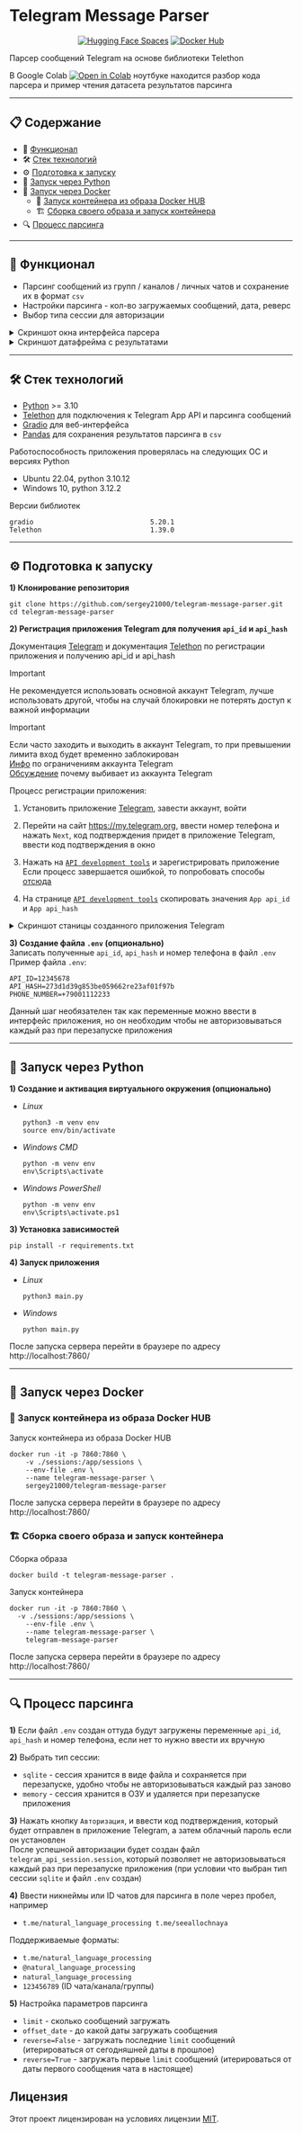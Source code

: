 

# Telegram Message Parser

<div align="center">

<a href="https://huggingface.co/spaces/sergey21000/telegram-message-parser"><img src="https://img.shields.io/badge/%F0%9F%A4%97%20Hugging%20Face-Spaces-yellow" alt="Hugging Face Spaces"></a>
<a href="https://hub.docker.com/r/sergey21000/telegram-message-parser"><img src="https://img.shields.io/badge/Docker-Hub-blue?logo=docker" alt="Docker Hub "></a>
</div>

Парсер сообщений Telegram на основе библиотеки Telethon

В Google Colab <a href="https://colab.research.google.com/drive/1sRmajP1fmTdN6WqxIWy1F7fBXSg4ZelD"><img src="https://img.shields.io/static/v1?message=Open%20in%20Colab&logo=googlecolab&labelColor=5c5c5c&color=0f80c1&label=%20" alt="Open in Colab"></a> ноутбуке находится разбор кода парсера и пример чтения датасета результатов парсинга


---
## 📋 Содержание

- 🚀 [Функционал](#-Функционал)
- 🛠 [Стек технологий](#-Стек-технологий)
- ⚙️ [Подготовка к запуску](#-Подготовка-к-запуску)
- 🐍 [Запуск через Python](#-Запуск-через-Python)
- 🐳 [Запуск через Docker](#-Установка-и-запуск-через-Docker)
  - 🏃‍ [Запуск контейнера из образа Docker HUB](#-Запуск-контейнера-из-образа-Docker-HUB)
  - 🏗️ [Сборка своего образа и запуск контейнера](#-Сборка-своего-образа-и-запуск-контейнера)
- 🔍 [Процесс парсинга](#-Процесс-парсинга)

---
## 🚀 Функционал

- Парсинг сообщений из групп / каналов / личных чатов и сохранение их в формат `csv`
- Настройки парсинга - кол-во загружаемых сообщений, дата, реверс
- Выбор типа сессии для авторизации


<details>
<summary>Скриншот окна интерфейса парсера</summary>

![Рассылка](./screenshots/interface.png)
</details>

<details>
<summary>Скриншот датафрейма с результатами</summary>

![Рассылка](./screenshots/df_parse_result.png)
</details>



---
## 🛠 Стек технологий

- [Python](https://www.python.org/) >= 3.10
- [Telethon](https://github.com/LonamiWebs/Telethon) для подключения к Telegram App API и парсинга сообщений
- [Gradio](https://github.com/gradio-app/gradio) для веб-интерфейса
- [Pandas](https://github.com/pandas-dev/pandas) для сохранения результатов парсинга в `csv`

Работоспособность приложения проверялась на следующих ОС и версиях Python
- Ubuntu 22.04, python 3.10.12
- Windows 10, python 3.12.2

Версии библиотек
```
gradio                             5.20.1
Telethon                           1.39.0
```


---
## ⚙️ Подготовка к запуску


**1) Клонирование репозитория**  
```
git clone https://github.com/sergey21000/telegram-message-parser.git
cd telegram-message-parser
```


**2) Регистрация приложения Telegram для получения `api_id` и `api_hash`**

Документация [Telegram](https://core.telegram.org/api/obtaining_api_id#obtaining-api-id) и документация [Telethon](https://docs.telethon.dev/en/stable/basic/signing-in.html#signing-in) по регистрации приложения и получению api_id и api_hash  

> [!IMPORTANT]  
> Не рекомендуется использовать основной аккаунт Telegram, лучше использовать другой, чтобы на случай блокировки не потерять доступ к важной информации

> [!IMPORTANT]  
> Если часто заходить и выходить в аккаунт Telegram, то при превышении лимита вход будет временно заблокирован  
[Инфо](https://docs.telethon.dev/en/stable/quick-references/faq.html#my-account-was-deleted-limited-when-using-the-library) по ограничениям аккаунта Telegram  
[Обсуждение](https://github.com/LonamiWebs/Telethon/issues/4051) почему выбивает из аккаунта Telegram

Процесс регистрации приложения:

1. Установить приложение [Telegram](https://telegram.org/), завести аккаунт, войти

2. Перейти на сайт https://my.telegram.org, ввести номер телефона и нажать `Next`, код подтверждения придет в приложение Telegram, ввести код подтверждения в окно

3. Нажать на [`API development tools`](https://my.telegram.org/apps) и зарегистрировать приложение  
Если процесс завершается ошибкой, то попробовать способы [отсюда](https://stackoverflow.com/questions/38104560/telegram-api-create-new-application-error/74973071#74973071)  

4. На странице [`API development tools`](https://my.telegram.org/apps) скопировать значения `App api_id` и `App api_hash`


<details>
<summary>Скриншот станицы созданного приложения Telegram</summary>

![Рассылка](./screenshots/telegram_app.png)
</details>


**3) Создание файла `.env` (опционально)**  
Записать полученные `api_id`, `api_hash` и номер телефона в файл `.env`  
Пример файла `.env`:
```
API_ID=12345678
API_HASH=273d1d39g853be059662re23af01f97b
PHONE_NUMBER=+79001112233
```
Данный шаг необязателен так как переменные можно ввести в интерфейс приложения, но он необходим чтобы не авторизовываться каждый раз при перезапуске приложения


---
## 🐍 Запуск через Python

**1) Создание и активация виртуального окружения (опционально)**

- *Linux*
  ```
  python3 -m venv env
  source env/bin/activate
  ```

- *Windows CMD*
  ```
  python -m venv env
  env\Scripts\activate
  ```

- *Windows PowerShell*
  ```
  python -m venv env
  env\Scripts\activate.ps1
  ```

**3) Установка зависимостей**  

```
pip install -r requirements.txt
```

**4) Запуск приложения**  

- *Linux*
  ```
  python3 main.py
  ```

- *Windows*
  ```
  python main.py
  ```

После запуска сервера перейти в браузере по адресу http://localhost:7860/  


---
## 🐳 Запуск через Docker


### 🏃‍ Запуск контейнера из образа Docker HUB

Запуск контейнера из образа Docker HUB
```
docker run -it -p 7860:7860 \
	-v ./sessions:/app/sessions \
	--env-file .env \
	--name telegram-message-parser \
	sergey21000/telegram-message-parser
```

После запуска сервера перейти в браузере по адресу http://localhost:7860/  


### 🏗 Сборка своего образа и запуск контейнера

Сборка образа
```
docker build -t telegram-message-parser .
```

Запуск контейнера
```
docker run -it -p 7860:7860 \
  -v ./sessions:/app/sessions \
	--env-file .env \
	--name telegram-message-parser \
	telegram-message-parser
```

После запуска сервера перейти в браузере по адресу http://localhost:7860/  


---
## 🔍 Процесс парсинга

**1)** Если файл `.env` создан оттуда будут загружены переменные `api_id`, `api_hash` и номер телефона, если нет то нужно ввести их вручную  

**2)** Выбрать тип сессии:
- `sqlite` - сессия хранится в виде файла и сохраняется при перезапуске, удобно чтобы не авторизовываться каждый раз заново
- `memory` - сессия хранится в ОЗУ и удаляется при перезапуске приложения

**3)** Нажать кнопку `Авторизация`, и ввести код подтверждения, который будет отправлен в приложение Telegram, а затем облачный пароль если он установлен  
После успешной авторизации будет создан файл `telegram_api_session.session`, который позволяет не авторизовываться каждый раз при перезапуске приложения (при условии что выбран тип сессии `sqlite` и файл `.env` создан)

**4)** Ввести никнеймы или ID чатов для парсинга в поле через пробел, например 
- `t.me/natural_language_processing t.me/seeallochnaya`

Поддерживаемые форматы:
- `t.me/natural_language_processing`
- `@natural_language_processing`
- `natural_language_processing`
- `123456789` (ID чата/канала/группы)

**5)** Настройка параметров парсинга

- `limit` - сколько сообщений загружать
- `offset_date` - до какой даты загружать сообщения
- `reverse=False` - загружать последние `limit` сообщений (итерироваться от сегодняшней даты в прошлое)
- `reverse=True` - загружать первые `limit` сообщений (итерироваться от даты первого сообщения чата в настоящее)


## Лицензия

Этот проект лицензирован на условиях лицензии [MIT](./LICENSE).
